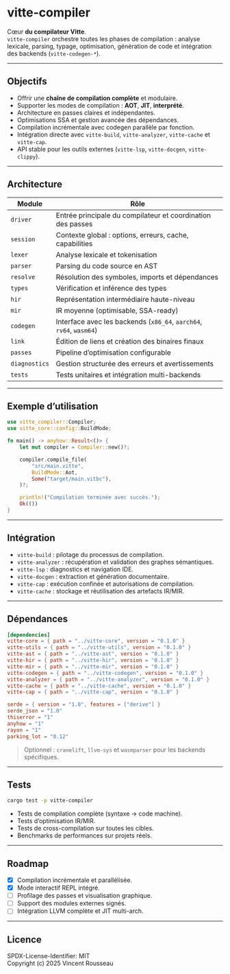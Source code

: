 

# vitte-compiler

Cœur **du compilateur Vitte**.  
`vitte-compiler` orchestre toutes les phases de compilation : analyse lexicale, parsing, typage, optimisation, génération de code et intégration des backends (`vitte-codegen-*`).

---

## Objectifs

- Offrir une **chaîne de compilation complète** et modulaire.  
- Supporter les modes de compilation : **AOT**, **JIT**, **interprété**.  
- Architecture en passes claires et indépendantes.  
- Optimisations SSA et gestion avancée des dépendances.  
- Compilation incrémentale avec codegen parallèle par fonction.  
- Intégration directe avec `vitte-build`, `vitte-analyzer`, `vitte-cache` et `vitte-cap`.  
- API stable pour les outils externes (`vitte-lsp`, `vitte-docgen`, `vitte-clippy`).

---

## Architecture

| Module        | Rôle |
|---------------|------|
| `driver`      | Entrée principale du compilateur et coordination des passes |
| `session`     | Contexte global : options, erreurs, cache, capabilities |
| `lexer`       | Analyse lexicale et tokenisation |
| `parser`      | Parsing du code source en AST |
| `resolve`     | Résolution des symboles, imports et dépendances |
| `types`       | Vérification et inférence des types |
| `hir`         | Représentation intermédiaire haute-niveau |
| `mir`         | IR moyenne (optimisable, SSA-ready) |
| `codegen`     | Interface avec les backends (`x86_64`, `aarch64`, `rv64`, `wasm64`) |
| `link`        | Édition de liens et création des binaires finaux |
| `passes`      | Pipeline d’optimisation configurable |
| `diagnostics` | Gestion structurée des erreurs et avertissements |
| `tests`       | Tests unitaires et intégration multi-backends |

---

## Exemple d’utilisation

```rust
use vitte_compiler::Compiler;
use vitte_core::config::BuildMode;

fn main() -> anyhow::Result<()> {
    let mut compiler = Compiler::new()?;

    compiler.compile_file(
        "src/main.vitte",
        BuildMode::Aot,
        Some("target/main.vitbc"),
    )?;

    println!("Compilation terminée avec succès.");
    Ok(())
}
```

---

## Intégration

- `vitte-build` : pilotage du processus de compilation.  
- `vitte-analyzer` : récupération et validation des graphes sémantiques.  
- `vitte-lsp` : diagnostics et navigation IDE.  
- `vitte-docgen` : extraction et génération documentaire.  
- `vitte-cap` : exécution confinée et autorisations de compilation.  
- `vitte-cache` : stockage et réutilisation des artefacts IR/MIR.

---

## Dépendances

```toml
[dependencies]
vitte-core = { path = "../vitte-core", version = "0.1.0" }
vitte-utils = { path = "../vitte-utils", version = "0.1.0" }
vitte-ast = { path = "../vitte-ast", version = "0.1.0" }
vitte-hir = { path = "../vitte-hir", version = "0.1.0" }
vitte-mir = { path = "../vitte-mir", version = "0.1.0" }
vitte-codegen = { path = "../vitte-codegen", version = "0.1.0" }
vitte-analyzer = { path = "../vitte-analyzer", version = "0.1.0" }
vitte-cache = { path = "../vitte-cache", version = "0.1.0" }
vitte-cap = { path = "../vitte-cap", version = "0.1.0" }

serde = { version = "1.0", features = ["derive"] }
serde_json = "1.0"
thiserror = "1"
anyhow = "1"
rayon = "1"
parking_lot = "0.12"
``` 

> Optionnel : `cranelift`, `llvm-sys` et `wasmparser` pour les backends spécifiques.

---

## Tests

```bash
cargo test -p vitte-compiler
```

- Tests de compilation complète (syntaxe → code machine).  
- Tests d’optimisation IR/MIR.  
- Tests de cross-compilation sur toutes les cibles.  
- Benchmarks de performances sur projets réels.

---

## Roadmap

- [x] Compilation incrémentale et parallélisée.  
- [x] Mode interactif REPL intégré.  
- [ ] Profilage des passes et visualisation graphique.  
- [ ] Support des modules externes signés.  
- [ ] Intégration LLVM complète et JIT multi-arch.

---

## Licence

SPDX-License-Identifier: MIT  
Copyright (c) 2025 Vincent Rousseau
